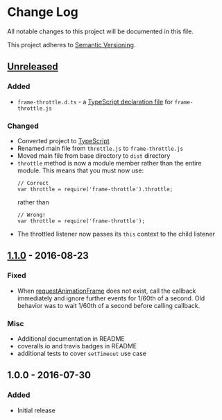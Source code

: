 # Change Log
All notable changes to this project will be documented in this file.

This project adheres to [Semantic Versioning](http://semver.org/).

## [Unreleased]
### Added
- `frame-throttle.d.ts` - a [TypeScript declaration file] for `frame-throttle.js`
### Changed
- Converted project to [TypeScript]
- Renamed main file from `throttle.js` to `frame-throttle.js`
- Moved main file from base directory to `dist` directory
- `throttle` method is now a module member rather than the entire module.
  This means that you must now use:
  ```
  // Correct
  var throttle = require('frame-throttle').throttle;
  ```
  rather than
  ```
  // Wrong!
  var throttle = require('frame-throttle');
  ```
- The throttled listener now passes its `this` context to the child listener

## [1.1.0] - 2016-08-23
### Fixed
- When [requestAnimationFrame] does not exist, call the callback immediately
  and ignore further events for 1/60th of a second. Old behavior was to wait
  1/60th of a second before calling callback.

### Misc
- Additional documentation in README
- coveralls.io and travis badges in README
- additional tests to cover `setTimeout` use case

## 1.0.0 - 2016-07-30
### Added
- Initial release


[requestAnimationFrame]: https://developer.mozilla.org/en-US/docs/Web/API/window/requestAnimationFrame
[TypeScript]: http://www.typescriptlang.org
[TypeScript declaration file]: https://www.typescriptlang.org/docs/handbook/writing-declaration-files.html

[Unreleased]: https://github.com/pelotoncycle/frame-throttle/compare/v1.1.0...HEAD
[1.1.0]: https://github.com/pelotoncycle/frame-throttle/compare/v1.0.0...v1.1.0
